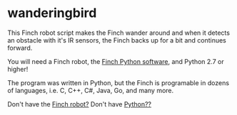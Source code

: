 # wanderingbird

This Finch robot script makes the Finch wander around and when it detects an obstacle with it's IR sensors, the Finch backs up
for a bit and continues forward.

You will need a Finch robot, the [Finch Python software](http://finchrobot.com/software/python), and Python 2.7 or higher!

The program was written in Python, but the Finch is programable in dozens of languages, i.e. C, C++, C#, Java, Go, and many more.

Don't have the [Finch robot?](http://finchrobot.com)
Don't have [Python??](http://python.org)
